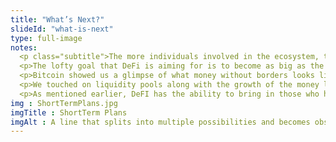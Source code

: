 ```yaml
--- 
title: "What’s Next?"
slideId: "what-is-next"
type: full-image
notes: 
  <p class="subtitle">The more individuals involved in the ecosystem, the more it will grow. Bitcoin transcends international money transfers, DeFi can do the same for financial services. The future of DeFi can include extreme growth in terms of capital locked in the DeFi ecosystem. More liquidity amounts to more competition. A robust DeFi ecosystem with easy to use tools and widespread capital availability can also help bank the unbanked.</p>
  <p>The lofty goal that DeFi is aiming for is to become as big as the current financial system. Again, this is the best case scenario for DeFi, but a lot needs to happen in order for the mass adoption of DeFi to become a reality. As previously mentioned, there has to be a significant amount of value and functionality offered by DeFi in order to amass enough capital to rival any traditional financial systems. If all of these challenges are met and solved, we will likely see the DeFi space continue to grow at a significant rate.</p>
  <p>Bitcoin showed us a glimpse of what money without borders looks like. DeFi has the promise to create a semi-unified financial system that completely transcends borders. This would be a monumental step toward equality, as everyone with an internet connection, including large numbers of unbanked individuals, is allowed to participate in the same system. In the developed world, most financial activities are closed off to certified brokers and traders. DeFi shatters these barriers. For the first time, you can both function without a bank while offering your own banking services.</p>
  <p>We touched on liquidity pools along with the growth of the money locked into DeFi contracts over time. There is already a good amount of capital available to receive as a DeFi loan. If more lenders get involved in these loans, there will be more competition among these lenders, driving down interest rates and benefiting the consumer. A large amount of capital within DeFi contracts will only make the ecosystem more resilient.</p>
  <p>As mentioned earlier, DeFI has the ability to bring in those who have been neglected by the banks. By offering these individuals and businesses more options and access to capital, a more equitable financial system is the result. DeFi isn't magically going to solve the needs of the unbanked overnight, but with Defi, there is more innovation in areas focused on the unbanked than ever before.</p>
img : ShortTermPlans.jpg
imgTitle : ShortTerm Plans
imgAlt : A line that splits into multiple possibilities and becomes obscured as it moves to the right
---
```


